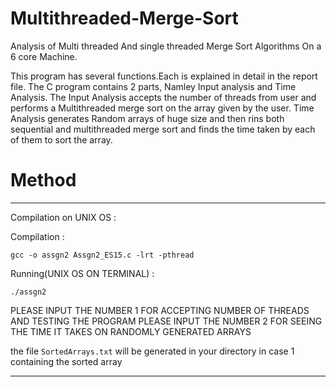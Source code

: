 # Multithreaded-Merge-Sort
Analysis of Multi threaded And single threaded Merge Sort Algorithms On a 6 core Machine.


This program has several functions.Each is explained in detail in the report file.
The C program contains 2 parts, Namley Input analysis and Time Analysis. 
The Input Analysis accepts the number of threads from user and performs a Multithreaded merge sort on the array given by the user.
Time Analysis generates Random arrays of huge size and then rins both sequential and multithreaded merge sort and finds the time taken by each of them to sort the array.

# Method 
---
Compilation on UNIX OS : 


Compilation : 
```
gcc -o assgn2 Assgn2_ES15.c -lrt -pthread
```

Running(UNIX OS ON TERMINAL) : 

```
./assgn2
```

PLEASE INPUT THE NUMBER 1 FOR ACCEPTING NUMBER OF THREADS AND TESTING THE PROGRAM
PLEASE INPUT THE NUMBER 2 FOR SEEING THE TIME IT TAKES ON RANDOMLY GENERATED ARRAYS

the file `SortedArrays.txt` will be generated in your directory in case 1 containing the sorted array

---
